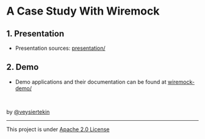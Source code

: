 # A Case Study With Wiremock

## 1. Presentation

* Presentation sources: [presentation/](presentation/)

## 2. Demo

* Demo applications and their documentation can be found at [wiremock-demo/](wiremock-demo/)

<br/>

by [@veysiertekin](https://github.com/veysiertekin)

---

This project is under [Apache 2.0 License](LICENSE)
